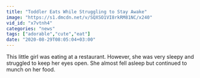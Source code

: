 ```yaml
---
title: "Toddler Eats While Struggling to Stay Awake"
image: "https://s1.dmcdn.net/v/SQXSO1VI8rkRM81NC/x240"
vid_id: "x7vtnh4"
categories: "news"
tags: ["adorable","cute","eat"]
date: "2020-08-29T08:05:04+03:00"
---
```

This little girl was eating at a restaurant. However, she was very sleepy and struggled to keep her eyes open. She almost fell asleep but continued to munch on her food.
